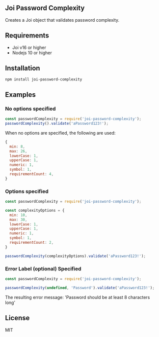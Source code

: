 ## Joi Password Complexity

Creates a Joi object that validates password complexity.

## Requirements
- Joi v16 or higher
- Nodejs 10 or higher

## Installation

`npm install joi-password-complexity`

## Examples

### No options specified

```javascript
const passwordComplexity = require('joi-password-complexity');
passwordComplexity().validate('aPassword123!');
```

When no options are specified, the following are used:
```javascript
{
  min: 8,
  max: 26,
  lowerCase: 1,
  upperCase: 1,
  numeric: 1,
  symbol: 1,
  requirementCount: 4,
}
```

### Options specified

```javascript
const passwordComplexity = require('joi-password-complexity');

const complexityOptions = {
  min: 10,
  max: 30,
  lowerCase: 1,
  upperCase: 1,
  numeric: 1,
  symbol: 1,
  requirementCount: 2,
}

passwordComplexity(complexityOptions).validate('aPassword123!');
```

### Error Label (optional) Specified

```javascript
const passwordComplexity = require('joi-password-complexity');

passwordComplexity(undefined, 'Password').validate('aPassword123!');
```

The resulting error message:
'Password should be at least 8 characters long'

## License

MIT

